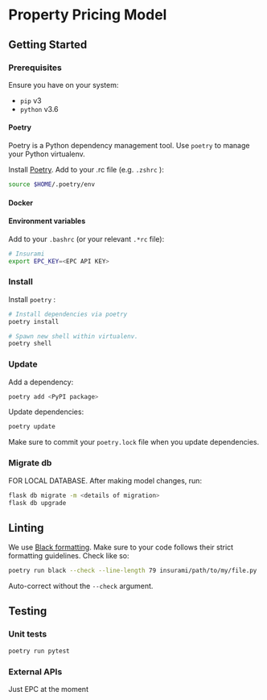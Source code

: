 # Property Pricing Model

## Getting Started

### Prerequisites

Ensure you have on your system:

* `pip` v3
* `python` v3.6

#### Poetry

Poetry is a Python dependency management tool. Use `poetry` to manage your Python virtualenv.

Install [Poetry](https://python-poetry.org/docs/#installation). Add to your .rc file (e.g. `.zshrc` ):

``` bash
source $HOME/.poetry/env
```

#### Docker

#### Environment variables

Add to your `.bashrc` (or your relevant `.*rc` file):

``` bash
# Insurami
export EPC_KEY=<EPC API KEY>
```

### Install

Install `poetry` :

``` bash
# Install dependencies via poetry
poetry install

# Spawn new shell within virtualenv.
poetry shell
```

### Update

Add a dependency:

``` bash
poetry add <PyPI package>
```

Update dependencies:

``` bash
poetry update
```

Make sure to commit your `poetry.lock` file when you update dependencies.

### Migrate db

FOR LOCAL DATABASE. After making model changes, run:

``` bash
flask db migrate -m <details of migration>
flask db upgrade
```

## Linting

We use [Black formatting](https://github.com/psf/black). Make sure to your code
follows their strict formatting guidelines. Check like so:

``` bash
poetry run black --check --line-length 79 insurami/path/to/my/file.py
```

Auto-correct without the `--check` argument.

## Testing

### Unit tests

``` bash
poetry run pytest
```

### External APIs

Just EPC at the moment
